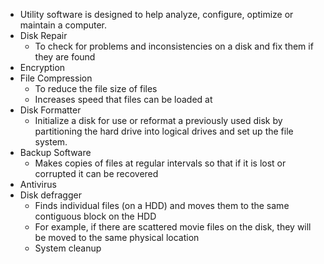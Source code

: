 - Utility software is designed to help analyze, configure, optimize or maintain a computer.
- Disk Repair
	- To check for problems and inconsistencies on a disk and fix them if they are found
- Encryption
- File Compression
	- To reduce the file size of files
	- Increases speed that files can be loaded at 
- Disk Formatter
	- Initialize a disk for use or reformat a previously used disk by partitioning the hard drive into logical drives and set up the file system.
- Backup Software
	- Makes copies of files at regular intervals so that if it is lost or corrupted it can be recovered
- Antivirus
- Disk defragger
	- Finds individual files (on a HDD) and moves them to the same contiguous block on the HDD
	- For example, if there are scattered movie files on the disk, they will be moved to the same physical location 
	- System cleanup